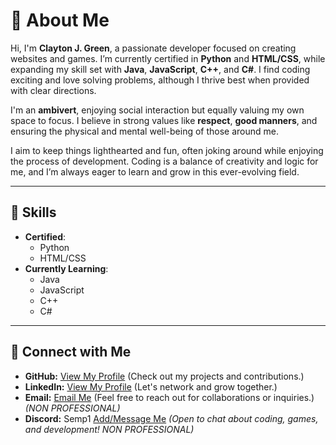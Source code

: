 # 👋 About Me

Hi, I'm **Clayton J. Green**, a passionate developer focused on creating websites and games. I’m currently certified in **Python** and **HTML/CSS**, while expanding my skill set with **Java**, **JavaScript**, **C++**, and **C#**. I find coding exciting and love solving problems, although I thrive best when provided with clear directions.

I'm an **ambivert**, enjoying social interaction but equally valuing my own space to focus. I believe in strong values like **respect**, **good manners**, and ensuring the physical and mental well-being of those around me.

I aim to keep things lighthearted and fun, often joking around while enjoying the process of development. Coding is a balance of creativity and logic for me, and I’m always eager to learn and grow in this ever-evolving field.

---

## 🚀 Skills
- **Certified**: 
  - Python 
  - HTML/CSS
- **Currently Learning**: 
  - Java 
  - JavaScript 
  - C++
  - C#

---

## 🔗 Connect with Me

- **GitHub:** [View My Profile](https://github.com/Cgree791) (Check out my projects and contributions.)
- **LinkedIn:** [View My Profile](https://www.linkedin.com/in/clayton-green-256477300) (Let's network and grow together.)
- **Email:** [Email Me](https://mail.google.com/mail/?view=cm&fs=1&to=cjwalkscool@gmail.com) (Feel free to reach out for collaborations or inquiries.) *(NON PROFESSIONAL)*
- **Discord:** Semp1 [Add/Message Me](https://discord.com/users/595681336816173074) *(Open to chat about coding, games, and development! NON PROFESSIONAL)*

